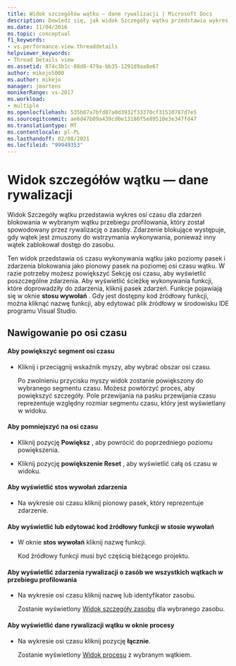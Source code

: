 ```yaml
---
title: Widok szczegółów wątku — dane rywalizacji | Microsoft Docs
description: Dowiedz się, jak widok Szczegóły wątku przedstawia wykres osi czasu dla zdarzeń blokowania w wybranym wątku przebiegu profilowania.
ms.date: 11/04/2016
ms.topic: conceptual
f1_keywords:
- vs.performance.view.threaddetails
helpviewer_keywords:
- Thread Details view
ms.assetid: 874c3b1c-88d8-479a-bb35-1291d9aa8e67
author: mikejo5000
ms.author: mikejo
manager: jmartens
monikerRange: vs-2017
ms.workload:
- multiple
ms.openlocfilehash: 535b87a7bfd87a0d3932f33370cf31510787d7e5
ms.sourcegitcommit: ae6d47b09a439cd0e13180f5e89510e3e347fd47
ms.translationtype: MT
ms.contentlocale: pl-PL
ms.lasthandoff: 02/08/2021
ms.locfileid: "99949353"
---
```

# <a name="thread-details-view---contention-data"></a>Widok szczegółów wątku — dane rywalizacji
Widok Szczegóły wątku przedstawia wykres osi czasu dla zdarzeń blokowania w wybranym wątku przebiegu profilowania, który został spowodowany przez rywalizację o zasoby. Zdarzenie blokujące występuje, gdy wątek jest zmuszony do wstrzymania wykonywania, ponieważ inny wątek zablokował dostęp do zasobu.

 Ten widok przedstawia oś czasu wykonywania wątku jako poziomy pasek i zdarzenia blokowania jako pionowy pasek na poziomej osi czasu wątku. W razie potrzeby możesz powiększyć Sekcję osi czasu, aby wyświetlić poszczególne zdarzenia. Aby wyświetlić ścieżkę wykonywania funkcji, które doprowadziły do zdarzenia, kliknij pasek zdarzeń. Funkcje pojawiają się w oknie **stosu wywołań** . Gdy jest dostępny kod źródłowy funkcji, można kliknąć nazwę funkcji, aby edytować plik źródłowy w środowisku IDE programu Visual Studio.

## <a name="navigate-the-timeline"></a>Nawigowanie po osi czasu

#### <a name="to-zoom-in-on-a-timeline-segment"></a>Aby powiększyć segment osi czasu

- Kliknij i przeciągnij wskaźnik myszy, aby wybrać obszar osi czasu.

     Po zwolnieniu przycisku myszy widok zostanie powiększony do wybranego segmentu czasu. Możesz powtórzyć proces, aby powiększyć szczegóły. Pole przewijania na pasku przewijania czasu reprezentuje względny rozmiar segmentu czasu, który jest wyświetlany w widoku.

#### <a name="to-zoom-out-on-a-timeline"></a>Aby pomniejszyć na osi czasu

- Kliknij pozycję **Powiększ** , aby powrócić do poprzedniego poziomu powiększenia.

- Kliknij pozycję **powiększenie Reset** , aby wyświetlić całą oś czasu w widoku.

#### <a name="to-view-the-call-stack-of-an-event"></a>Aby wyświetlić stos wywołań zdarzenia

- Na wykresie osi czasu kliknij pionowy pasek, który reprezentuje zdarzenie.

#### <a name="to-view-or-edit-the-source-code-of-a-function-in-the-call-stack"></a>Aby wyświetlić lub edytować kod źródłowy funkcji w stosie wywołań

- W oknie **stos wywołań** kliknij nazwę funkcji.

  Kod źródłowy funkcji musi być częścią bieżącego projektu.

#### <a name="to-view-the-contention-events-of-a-resource-in-all-threads-in-the-profiling-run"></a>Aby wyświetlić zdarzenia rywalizacji o zasób we wszystkich wątkach w przebiegu profilowania

- Na wykresie osi czasu kliknij nazwę lub identyfikator zasobu.

     Zostanie wyświetlony [Widok szczegóły zasobu](../profiling/resource-details-view-contention-data.md) dla wybranego zasobu.

#### <a name="to-view-the-thread-contention-data-in-the-processes-window"></a>Aby wyświetlić dane rywalizacji wątku w oknie procesy

- Na wykresie osi czasu kliknij pozycję **łącznie**.

     Zostanie wyświetlony [Widok procesu](../profiling/process-view-contention-data.md) z wybranym wątkiem.
